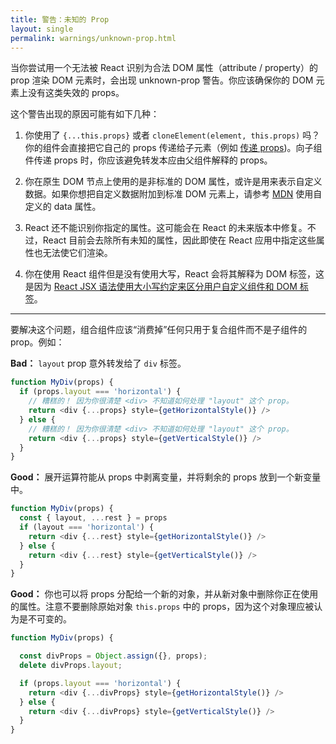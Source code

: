 ```yaml
---
title: 警告：未知的 Prop
layout: single
permalink: warnings/unknown-prop.html
---
```

当你尝试用一个无法被 React 识别为合法 DOM 属性（attribute / property）的 prop 渲染 DOM 元素时，会出现 unknown-prop 警告。你应该确保你的 DOM 元素上没有这类失效的 props。

这个警告出现的原因可能有如下几种：

1. 你使用了 `{...this.props}` 或者 `cloneElement(element, this.props)` 吗？你的组件会直接把它自己的 props 传递给子元素（例如 [传递 props](/docs/transferring-props.html))。向子组件传递 props 时，你应该避免转发本应由父组件解释的 props。

2. 你在原生 DOM 节点上使用的是非标准的 DOM 属性，或许是用来表示自定义数据。如果你想把自定义数据附加到标准 DOM 元素上，请参考 [MDN](https://developer.mozilla.org/en-US/docs/Web/Guide/HTML/Using_data_attributes) 使用自定义的 data 属性。

3. React 还不能识别你指定的属性。这可能会在 React 的未来版本中修复。不过，React 目前会去除所有未知的属性，因此即使在 React 应用中指定这些属性也无法使它们渲染。

4. 你在使用 React 组件但是没有使用大写，React 会将其解释为 DOM 标签，这是因为 [React JSX 语法使用大小写约定来区分用户自定义组件和 DOM 标签](/docs/jsx-in-depth.html#user-defined-components-must-be-capitalized)。

---

要解决这个问题，组合组件应该“消费掉”任何只用于复合组件而不是子组件的 prop。例如：

**Bad：** `layout` prop 意外转发给了 `div` 标签。

```js
function MyDiv(props) {
  if (props.layout === 'horizontal') {
    // 糟糕的！ 因为你很清楚 <div> 不知道如何处理 "layout" 这个 prop。
    return <div {...props} style={getHorizontalStyle()} />
  } else {
    // 糟糕的！ 因为你很清楚 <div> 不知道如何处理 "layout" 这个 prop。
    return <div {...props} style={getVerticalStyle()} />
  }
}
```

**Good：** 展开运算符能从 props 中剥离变量，并将剩余的 props 放到一个新变量中。

```js
function MyDiv(props) {
  const { layout, ...rest } = props
  if (layout === 'horizontal') {
    return <div {...rest} style={getHorizontalStyle()} />
  } else {
    return <div {...rest} style={getVerticalStyle()} />
  }
}
```

**Good：** 你也可以将 props 分配给一个新的对象，并从新对象中删除你正在使用的属性。注意不要删除原始对象 `this.props` 中的 props，因为这个对象理应被认为是不可变的。

```js
function MyDiv(props) {

  const divProps = Object.assign({}, props);
  delete divProps.layout;

  if (props.layout === 'horizontal') {
    return <div {...divProps} style={getHorizontalStyle()} />
  } else {
    return <div {...divProps} style={getVerticalStyle()} />
  }
}
```
